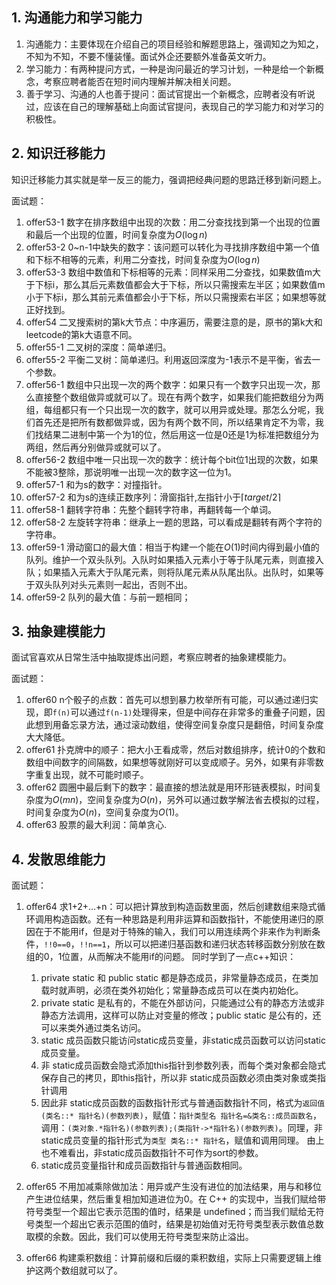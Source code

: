 ## 1. 沟通能力和学习能力
1. 沟通能力：主要体现在介绍自己的项目经验和解题思路上，强调知之为知之，不知为不知，不要不懂装懂。面试外企还要额外准备英文听力。
2. 学习能力：有两种提问方式，一种是询问最近的学习计划，一种是给一个新概念，考察应聘者能否在短时间内理解并解决相关问题。
3. 善于学习、沟通的人也善于提问：面试官提出一个新概念，应聘者没有听说过，应该在自己的理解基础上向面试官提问，表现自己的学习能力和对学习的积极性。

## 2. 知识迁移能力
知识迁移能力其实就是举一反三的能力，强调把经典问题的思路迁移到新问题上。

面试题：
1. offer53-1 数字在排序数组中出现的次数：用二分查找找到第一个出现的位置和最后一个出现的位置，时间复杂度为$O(\log n)$
2. offer53-2 0~n-1中缺失的数字：该问题可以转化为寻找排序数组中第一个值和下标不相等的元素，利用二分查找，时间复杂度为$O(\log n)$
3. offer53-3 数组中数值和下标相等的元素：同样采用二分查找，如果数值m大于下标i，那么其后元素数值都会大于下标，所以只需搜索左半区；如果数值m小于下标i，那么其前元素值都会小于下标，所以只需搜索右半区；如果想等就正好找到。
4. offer54 二叉搜索树的第k大节点：中序遍历，需要注意的是，原书的第k大和leetcode的第k大语意不同。
5. offer55-1 二叉树的深度：简单递归。
6. offer55-2 平衡二叉树：简单递归。利用返回深度为-1表示不是平衡，省去一个参数。
7. offer56-1 数组中只出现一次的两个数字：如果只有一个数字只出现一次，那么直接整个数组做异或就可以了。现在有两个数字，如果我们能把数组分为两组，每组都只有一个只出现一次的数字，就可以用异或处理。那怎么分呢，我们首先还是把所有数都做异或，因为有两个数不同，所以结果肯定不为零，我们找结果二进制中第一个为1的位，然后用这一位是0还是1为标准把数组分为两组，然后再分别做异或就可以了。
8. offer56-2 数组中唯一只出现一次的数字：统计每个bit位1出现的次数，如果不能被3整除，那说明唯一出现一次的数字这一位为1。
9. offer57-1 和为s的数字：对撞指针。
10. offer57-2 和为s的连续正数序列：滑窗指针,左指针小于$\lceil target/2 \rceil$
11. offer58-1 翻转字符串：先整个翻转字符串，再翻转每一个单词。
12. offer58-2 左旋转字符串：继承上一题的思路，可以看成是翻转有两个字符的字符串。
13. offer59-1 滑动窗口的最大值：相当于构建一个能在$O(1)$时间内得到最小值的队列。维护一个双头队列。入队时如果插入元素小于等于队尾元素，则直接入队；如果插入元素大于队尾元素，则将队尾元素从队尾出队。出队时，如果等于双头队列对头元素则一起出，否则不出。
14. offer59-2 队列的最大值：与前一题相同；

## 3. 抽象建模能力
面试官喜欢从日常生活中抽取提炼出问题，考察应聘者的抽象建模能力。

面试题：
1. offer60 n个骰子的点数：首先可以想到暴力枚举所有可能，可以通过递归实现，即`f(n)`可以通过`f(n-1)`处理得来，但是中间存在非常多的重叠子问题，因此想到用备忘录方法，通过滚动数组，使得空间复杂度只是翻倍，时间复杂度大大降低。
2. offer61 扑克牌中的顺子：把大小王看成零，然后对数组排序，统计0的个数和数组中间数字的间隔数，如果想等就刚好可以变成顺子。另外，如果有非零数字重复出现，就不可能时顺子。
3. offer62 圆圈中最后剩下的数字：最直接的想法就是用环形链表模拟，时间复杂度为$O(mn)$，空间复杂度为$O(n)$，另外可以通过数学解法省去模拟的过程，时间复杂度为$O(n)$，空间复杂度为$O(1)$。
4. offer63 股票的最大利润：简单贪心.

## 4. 发散思维能力
面试题：
1. offer64 求1+2+...+n：可以把计算放到构造函数里面，然后创建数组来隐式循环调用构造函数。还有一种思路是利用非运算和函数指针，不能使用递归的原因在于不能用if，但是对于特殊的输入，我们可以用连续两个非来作为判断条件，`!!0==0`，`!!n==1`，所以可以把递归基函数和递归状态转移函数分别放在数组的0，1位置，从而解决不能用if的问题。
    同时学到了一点c++知识：
    1. private static 和 public static 都是静态成员，非常量静态成员，在类加载时就声明，必须在类外初始化；常量静态成员可以在类内初始化。
    2. private static 是私有的，不能在外部访问，只能通过公有的静态方法或非静态方法调用，这样可以防止对变量的修改；public static 是公有的，还可以来类外通过类名访问。
    3. static 成员函数只能访问static成员变量，非static成员函数可以访问static成员变量。
    4. 非 static成员函数会隐式添加this指针到参数列表，而每个类对象都会隐式保存自己的拷贝，即this指针，所以非 static成员函数必须由类对象或类指针调用
    5. 因此非 static成员函数的函数指针形式与普通函数指针不同，格式为`返回值 (类名::* 指针名)(参数列表)`，赋值：`指针类型名 指针名=&类名::成员函数名`，调用：`(类对象.*指针名)(参数列表);(类指针->*指针名)(参数列表)`。同理，非 static成员变量的指针形式为`类型 类名::* 指针名`，赋值和调用同理。
        由上也不难看出，非static成员函数指针不可作为sort的参数。
    6. static成员变量指针和成员函数指针与普通函数相同。

2. offer65 不用加减乘除做加法：用异或产生没有进位的加法结果，用与和移位产生进位结果，然后重复相加知道进位为0。在 C++ 的实现中，当我们赋给带符号类型一个超出它表示范围的值时，结果是 undefined；而当我们赋给无符号类型一个超出它表示范围的值时，结果是初始值对无符号类型表示数值总数取模的余数。因此，我们可以使用无符号类型来防止溢出。
3. offer66 构建乘积数组：计算前缀和后缀的乘积数组，实际上只需要逻辑上维护这两个数组就可以了。
